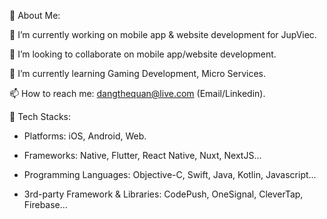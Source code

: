 💫 About Me: 


🚀 I’m currently working on mobile app & website development for JupViec.

👯 I’m looking to collaborate on mobile app/website development.

🌱 I’m currently learning Gaming Development, Micro Services.

📫 How to reach me: dangthequan@live.com (Email/Linkedin).




🍄 Tech Stacks:

+ Platforms: iOS, Android, Web.

+ Frameworks: Native, Flutter, React Native, Nuxt, NextJS...

+ Programming Languages: Objective-C, Swift, Java, Kotlin, Javascript...

+ 3rd-party Framework & Libraries: CodePush, OneSignal, CleverTap, Firebase...
